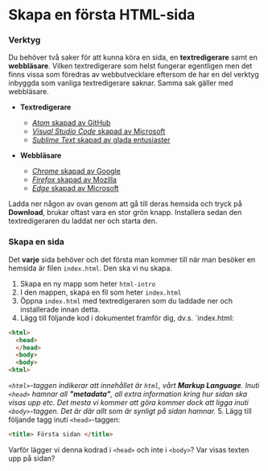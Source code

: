 # Skapa en första HTML-sida

### Verktyg

Du behöver två saker för att kunna köra en sida, en **textredigerare** samt en **webbläsare**. Vilken textredigerare som helst fungerar egentligen men det finns vissa som föredras av webbutvecklare eftersom de har en del verktyg inbyggda som vanliga textredigerare saknar. Samma sak gäller med webbläsare.

* **Textredigerare**
  * [_Atom_ skapad av GitHub](https://atom.io/)
  * [_Visual Studio Code_ skapad av Microsoft](https://code.visualstudio.com/)
  * [_Sublime Text_ skapad av glada entusiaster](https://www.sublimetext.com/)

* **Webbläsare**
  * [_Chrome_ skapad av Google](https://www.google.com/chrome/browser/desktop/index.html)
  * [_Firefox_ skapad av Mozilla](https://www.mozilla.org/en-US/)
  * [_Edge_ skapad av Microsoft](https://www.microsoft.com/en-us/windows/microsoft-edge)

Ladda ner någon av ovan genom att gå till deras hemsida och tryck på **Download**, brukar oftast vara en stor grön knapp. Installera sedan den textredigeraren du laddat ner och starta den.

### Skapa en sida

Det __varje__ sida behöver och det första man kommer till när man besöker en hemsida är filen `index.html`. Den ska vi nu skapa.

1. Skapa en ny mapp som heter `html-intro`
2. I den mappen, skapa en fil som heter `index.html`
3. Öppna `index.html` med textredigeraren som du laddade ner och installerade innan detta.
4. Lägg till följande kod i dokumentet framför dig, dv.s. `index.html:
```html
<html>
  <head>
  </head>
  <body>
  <body>
<html>
```
_`<html>`-taggen indikerar att innehållet är `html`, vårt **Markup Language**. Inuti `<head>` hamnar all **"metadata"**, all extra information kring hur sidan ska visas upp etc. Det mesta vi kommer att göra kommer dock att ligga inuti `<body>`-taggen. Det är där allt som är synligt på sidan hamnar._
5. Lägg till följande tagg inuti `<head>`-taggen:
```html
<title> Första sidan </title>
```
Varför lägger vi denna kodrad i `<head>` och inte i `<body>`? Var visas texten upp på sidan?